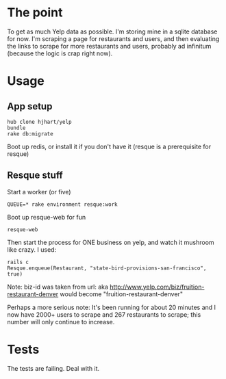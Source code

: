 # The point

To get as much Yelp data as possible. I'm storing mine in a sqlite database for now. I'm scraping a page for restaurants and users, and then evaluating the links to scrape for more restaurants and users, probably ad infinitum (because the logic is crap right now).

# Usage

## App setup

    hub clone hjhart/yelp
    bundle
    rake db:migrate

Boot up redis, or install it if you don't have it (resque is a prerequisite for resque)

## Resque stuff

Start a worker (or five)

    QUEUE=* rake environment resque:work

Boot up resque-web for fun

    resque-web

Then start the process for ONE business on yelp, and watch it mushroom like crazy. I used:

    rails c
    Resque.enqueue(Restaurant, "state-bird-provisions-san-francisco", true)

Note: biz-id was taken from url: aka http://www.yelp.com/biz/fruition-restaurant-denver would become "fruition-restaurant-denver"


Perhaps a more serious note: It's been running for about 20 minutes and I now have 2000+ users to scrape and 267 restaurants to scrape; this number will only continue to increase.

# Tests

The tests are failing. Deal with it.